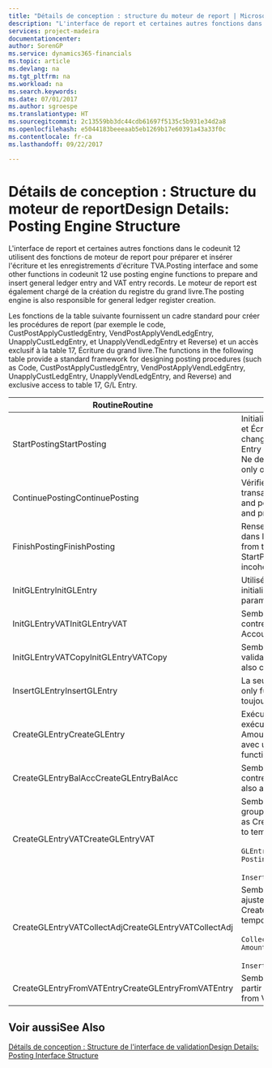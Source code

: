 ```yaml
---
title: "Détails de conception : structure du moteur de report | Microsoft Docs"
description: "L'interface de report et certaines autres fonctions dans le codeunit 12 utilisent des fonctions de moteur de report pour préparer et insérer l'écriture et les enregistrements d'écriture TVA. Le moteur de report est également chargé de la création du registre du grand livre."
services: project-madeira
documentationcenter: 
author: SorenGP
ms.service: dynamics365-financials
ms.topic: article
ms.devlang: na
ms.tgt_pltfrm: na
ms.workload: na
ms.search.keywords: 
ms.date: 07/01/2017
ms.author: sgroespe
ms.translationtype: HT
ms.sourcegitcommit: 2c13559bb3dc44cdb61697f5135c5b931e34d2a8
ms.openlocfilehash: e5044183beeeaab5eb1269b17e60391a43a33f0c
ms.contentlocale: fr-ca
ms.lasthandoff: 09/22/2017

---
```

# <a name="design-details-posting-engine-structure"></a><span data-ttu-id="a42b7-104">Détails de conception : Structure du moteur de report</span><span class="sxs-lookup"><span data-stu-id="a42b7-104">Design Details: Posting Engine Structure</span></span>
<span data-ttu-id="a42b7-105">L'interface de report et certaines autres fonctions dans le codeunit 12 utilisent des fonctions de moteur de report pour préparer et insérer l'écriture et les enregistrements d'écriture TVA.</span><span class="sxs-lookup"><span data-stu-id="a42b7-105">Posting interface and some other functions in codeunit 12 use posting engine functions to prepare and insert general ledger entry and VAT entry records.</span></span> <span data-ttu-id="a42b7-106">Le moteur de report est également chargé de la création du registre du grand livre.</span><span class="sxs-lookup"><span data-stu-id="a42b7-106">The posting engine is also responsible for general ledger register creation.</span></span>  
  
 <span data-ttu-id="a42b7-107">Les fonctions de la table suivante fournissent un cadre standard pour créer les procédures de report (par exemple le code, CustPostApplyCustledgEntry, VendPostApplyVendLedgEntry, UnapplyCustLedgEntry, et UnapplyVendLedgEntry et Reverse) et un accès exclusif à la table 17, Écriture du grand livre.</span><span class="sxs-lookup"><span data-stu-id="a42b7-107">The functions in the following table provide a standard framework for designing posting procedures (such as Code, CustPostApplyCustledgEntry, VendPostApplyVendLedgEntry, UnapplyCustLedgEntry, UnapplyVendLedgEntry, and Reverse) and exclusive access to table 17, G/L Entry.</span></span>  
  
|<span data-ttu-id="a42b7-108">Routine</span><span class="sxs-lookup"><span data-stu-id="a42b7-108">Routine</span></span>|<span data-ttu-id="a42b7-109">Description</span><span class="sxs-lookup"><span data-stu-id="a42b7-109">Description</span></span>|  
|-------------|---------------------------------------|  
|<span data-ttu-id="a42b7-110">StartPosting</span><span class="sxs-lookup"><span data-stu-id="a42b7-110">StartPosting</span></span>|<span data-ttu-id="a42b7-111">Initialise le tampon de report TempGLEntryBuf, verrouille les tables Écriture GL et Écriture TVA et initialise la période comptable, le registre GL et le taux de change.</span><span class="sxs-lookup"><span data-stu-id="a42b7-111">Initializes posting buffer TempGLEntryBuf, locks G/L Entry and VAT Entry tables, and initializes Accounting Period, G/L Register, and Exchange Rate.</span></span> <span data-ttu-id="a42b7-112">Ne devrait être appelé qu'une fois, alors NextEntryNo est 0.</span><span class="sxs-lookup"><span data-stu-id="a42b7-112">Should be called only once, then NextEntryNo is 0.</span></span>|  
|<span data-ttu-id="a42b7-113">ContinuePosting</span><span class="sxs-lookup"><span data-stu-id="a42b7-113">ContinuePosting</span></span>|<span data-ttu-id="a42b7-114">Vérifie et reporte la TVA non réalisée pour le précédent incrément de transaction NextTransactionNo et prépare le report de la ligne suivante.</span><span class="sxs-lookup"><span data-stu-id="a42b7-114">Checks and posts unrealized VAT for previous transaction increment NextTransactionNo and prepares post of next line.</span></span>|  
|<span data-ttu-id="a42b7-115">FinishPosting</span><span class="sxs-lookup"><span data-stu-id="a42b7-115">FinishPosting</span></span>|<span data-ttu-id="a42b7-116">Renseigne le report en insérant des écritures à partir d'un tampon temporaire dans la table de base de données.</span><span class="sxs-lookup"><span data-stu-id="a42b7-116">Completes posting by inserting G/L entries from temporary buffer into database table.</span></span> <span data-ttu-id="a42b7-117">Toujours utilisé avec StartPosting.</span><span class="sxs-lookup"><span data-stu-id="a42b7-117">Always used together with StartPosting.</span></span> <span data-ttu-id="a42b7-118">Vérifie les incohérences.</span><span class="sxs-lookup"><span data-stu-id="a42b7-118">Checks for inconsistencies.</span></span>|  
|<span data-ttu-id="a42b7-119">InitGLEntry</span><span class="sxs-lookup"><span data-stu-id="a42b7-119">InitGLEntry</span></span>|<span data-ttu-id="a42b7-120">Utilisé pour lancer la nouvelle écriture pour Ligne journal général.</span><span class="sxs-lookup"><span data-stu-id="a42b7-120">Used to initialize new G/L entry for Gen. Jnl Line.</span></span> <span data-ttu-id="a42b7-121">Retourne GLEntry comme paramètre.</span><span class="sxs-lookup"><span data-stu-id="a42b7-121">Returns GLEntry as parameter.</span></span>|  
|<span data-ttu-id="a42b7-122">InitGLEntryVAT</span><span class="sxs-lookup"><span data-stu-id="a42b7-122">InitGLEntryVAT</span></span>|<span data-ttu-id="a42b7-123">Semblable à InitGLEntry, mais affecte également Numéro de compte contrepartie et SummarizeVAT.</span><span class="sxs-lookup"><span data-stu-id="a42b7-123">Same as InitGLEntry, but also assigns Bal. Account No. and SummarizeVAT.</span></span>|  
|<span data-ttu-id="a42b7-124">InitGLEntryVATCopy</span><span class="sxs-lookup"><span data-stu-id="a42b7-124">InitGLEntryVATCopy</span></span>|<span data-ttu-id="a42b7-125">Semblable à InitGLEntryVAT, mais copie également les données des groupes de validation de l'écriture TVA avant SummarizeVAT.</span><span class="sxs-lookup"><span data-stu-id="a42b7-125">Similar to InitGLEntryVAT, but also copies posting groups data from VAT Entry before SummarizeVAT.</span></span>|  
|<span data-ttu-id="a42b7-126">InsertGLEntry</span><span class="sxs-lookup"><span data-stu-id="a42b7-126">InsertGLEntry</span></span>|<span data-ttu-id="a42b7-127">La seule fonction qui insère l'écriture dans la table TempGLEntryBuf globale.</span><span class="sxs-lookup"><span data-stu-id="a42b7-127">The only function that inserts G/L entry into global TempGLEntryBuf table.</span></span> <span data-ttu-id="a42b7-128">Utilisez toujours cette fonction pour insérer.</span><span class="sxs-lookup"><span data-stu-id="a42b7-128">Always use this function for insert.</span></span>|  
|<span data-ttu-id="a42b7-129">CreateGLEntry</span><span class="sxs-lookup"><span data-stu-id="a42b7-129">CreateGLEntry</span></span>|<span data-ttu-id="a42b7-130">Exécute InitGLEntry, affecte le montant des devises supplémentaires, puis exécute InsertGLEntry.</span><span class="sxs-lookup"><span data-stu-id="a42b7-130">Performs an InitGLEntry, assigns Additional Currency Amount, and then performs InsertGLEntry.</span></span> <span data-ttu-id="a42b7-131">Remplace plusieurs lignes de code avec un seul appel de fonction.</span><span class="sxs-lookup"><span data-stu-id="a42b7-131">Replaces several lines of code with a single function call.</span></span>|  
|<span data-ttu-id="a42b7-132">CreateGLEntryBalAcc</span><span class="sxs-lookup"><span data-stu-id="a42b7-132">CreateGLEntryBalAcc</span></span>|<span data-ttu-id="a42b7-133">Semblable à CreateGLEntry, mais affecte également Type de compte contrepartie et Numéro de compte contrepartie.</span><span class="sxs-lookup"><span data-stu-id="a42b7-133">Same as CreateGLEntry, but also assigns Bal. Account Type and Bal. Account No.</span></span>|  
|<span data-ttu-id="a42b7-134">CreateGLEntryVAT</span><span class="sxs-lookup"><span data-stu-id="a42b7-134">CreateGLEntryVAT</span></span>|<span data-ttu-id="a42b7-135">Semblable à CreateGLEntry, mais avec le traitement supplémentaire pour les groupes de validation et l'enregistrement sur un tampon TVA temporaire :</span><span class="sxs-lookup"><span data-stu-id="a42b7-135">Same as CreateGLEntry, but with additional processing for posting groups and saving to temporary VAT buffer:</span></span><br /><br /> `GLEntry.CopyPostingGroupsFromDtldCVBuf(DtldCVLedgEntryBuf,GenJnlLine."Gen. Posting Type");`<br /><br /> `InsertVATEntriesFromTemp(DtldCVLedgEntryBuf,GLEntry);`|  
|<span data-ttu-id="a42b7-136">CreateGLEntryVATCollectAdj</span><span class="sxs-lookup"><span data-stu-id="a42b7-136">CreateGLEntryVATCollectAdj</span></span>|<span data-ttu-id="a42b7-137">Semblable à CreateGLEntry, mais avec la collection supplémentaire des ajustements et l'enregistrement sur un tampon TVA temporaire :</span><span class="sxs-lookup"><span data-stu-id="a42b7-137">Same as CreateGLEntry, but with additional collection of adjustments and saving to temporary VAT buffer:</span></span><br /><br /> `CollectAdjustment(AdjAmount,GLEntry.Amount,GLEntry."Additional-Currency Amount",OriginalDateSet);`<br /><br /> `InsertVATEntriesFromTemp(DtldCVLedgEntryBuf,GLEntry);`|  
|<span data-ttu-id="a42b7-138">CreateGLEntryFromVATEntry</span><span class="sxs-lookup"><span data-stu-id="a42b7-138">CreateGLEntryFromVATEntry</span></span>|<span data-ttu-id="a42b7-139">Semblable à CreateGLEntry, mais copie également les groupes de validation à partir de l'écriture TVA.</span><span class="sxs-lookup"><span data-stu-id="a42b7-139">Same as CreateGLEntry, but also copies posting groups from VAT entry.</span></span>|  
  
## <a name="see-also"></a><span data-ttu-id="a42b7-140">Voir aussi</span><span class="sxs-lookup"><span data-stu-id="a42b7-140">See Also</span></span>  
 [<span data-ttu-id="a42b7-141">Détails de conception : Structure de l'interface de validation</span><span class="sxs-lookup"><span data-stu-id="a42b7-141">Design Details: Posting Interface Structure</span></span>](design-details-posting-interface-structure.md)

